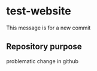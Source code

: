 # test-website

This message is for a new commit

## Repository purpose

problematic change in github
